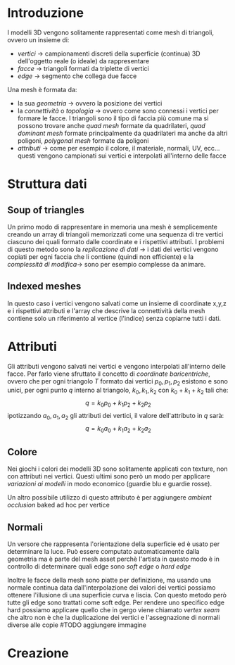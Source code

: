# Introduzione
I modelli 3D vengono solitamente rappresentati come mesh di triangoli, ovvero un insieme di:
- *vertici* -> campionamenti discreti della superficie (continua) 3D dell'oggetto reale (o ideale) da rappresentare
- *facce* -> triangoli formati da triplette di vertici
- *edge* -> segmento che collega due facce

Una mesh è formata da:
- la sua *geometria* -> ovvero la posizione dei vertici
- la *connettività* o *topologia* -> ovvero come sono connessi i vertici per formare le facce. I triangoli sono il tipo di faccia più comune ma si possono trovare anche *quad mesh* formate da quadrilateri, *quad dominant mesh* formate principalmente da quadrilateri ma anche da altri poligoni, *polygonal mesh* formate da poligoni
- *attributi* -> come per esempio il colore, il materiale, normali, UV, ecc... questi vengono campionati sui vertici e interpolati all'interno delle facce

# Struttura dati
## Soup of triangles
Un primo modo di rappresentare in memoria una mesh è semplicemente creando un array di triangoli memorizzati come una sequenza di tre vertici ciascuno dei quali formato dalle coordinate e i rispettivi attributi.
I problemi di questo metodo sono la *replicazione di dati* -> i dati dei vertici vengono copiati per ogni faccia che li contiene (quindi non efficiente) e la *complessità di modifica*-> sono per esempio complesse da animare.

## Indexed meshes
In questo caso i vertici vengono salvati come un insieme di coordinate x,y,z e i rispettivi attributi e l'array che descrive la connettività della mesh contiene solo un riferimento al vertice (l'indice) senza copiarne tutti i dati.

# Attributi
Gli attributi vengono salvati nei vertici e vengono interpolati all'interno delle facce. Per farlo viene sfruttato il concetto di *coordinate baricentriche*, ovvero che per ogni triangolo $T$ formato dai vertici $p_0, p_1, p_2$ esistono e sono unici, per ogni punto $q$ interno al triangolo, $k_0,k_1,k_2$ con $k_0+k_1+k_2$ tali che:
$$q = k_0p_0 + k_1p_2+k_2p_2$$
ipotizzando $a_0,a_1,a_2$ gli attributi dei vertici, il valore dell'attributo in $q$ sarà:
$$q = k_0a_0 + k_1a_2+k_2a_2$$
## Colore
Nei giochi i colori dei modelli 3D sono solitamente applicati con texture, non con attributi nei vertici. Questi ultimi sono però un modo per applicare *variazioni ai modelli* in modo economico (guardie blu e guardie rosse).

Un altro possibile utilizzo di questo attributo è per aggiungere *ambient occlusion* baked ad hoc per vertice

## Normali
Un versore che rappresenta l'orientazione della superficie ed è usato per determinare la luce. Può essere computato automaticamente dalla geometria ma è parte del mesh asset perchè l'artista in questo modo è in controllo di determinare quali edge sono *soft edge* o *hard edge*

Inoltre le facce della mesh sono piatte per definizione, ma usando una normale continua data dall'interpolazione dei valori dei vertici possiamo ottenere l'illusione di una superficie curva e liscia. 
Con questo metodo però tutte gli edge sono trattati come soft edge. Per rendere uno specifico edge hard possiamo applicare quello che in gergo viene chiamato *vertex seam* che altro non è che la duplicazione dei vertici e l'assegnazione di normali diverse alle copie
#TODO aggiungere immagine

# Creazione